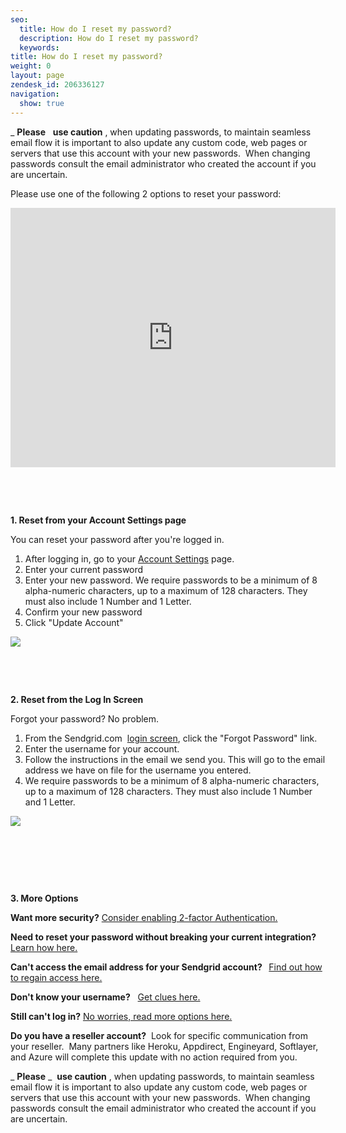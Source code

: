 ```yaml
---
seo:
  title: How do I reset my password?
  description: How do I reset my password?
  keywords:
title: How do I reset my password?
weight: 0
layout: page
zendesk_id: 206336127
navigation:
  show: true
---
```


_ **Please** &nbsp; **use caution** , when updating passwords, to maintain seamless email flow it is important to also update any custom code, web pages or servers that use this account with your new passwords. &nbsp;When changing passwords consult the email administrator who created the account if you are uncertain.

Please use one of the following 2 options to reset your password:&nbsp;

<iframe src="https://www.youtube.com/embed/IWbZyNPhNMg" width="520" height="415" frameborder="0" allowfullscreen=""></iframe>

&nbsp;

&nbsp;

**1. Reset from your Account Settings page**

You can reset your password after you're logged in.&nbsp;

1. After logging in, go to your [Account Settings](https://sendgrid.com/user/account) page.
2. Enter your current password
3. Enter your new password. We require passwords to be a minimum of 8 alpha-numeric characters, up to a maximum of 128 characters. They must also include 1 Number and 1 Letter.&nbsp;
4. Confirm your new password
5. Click "Update Account"&nbsp;

![](http://g.recordit.co/T8WfjGWG9k.gif)

&nbsp;

&nbsp;

**2. Reset from the Log In Screen**

Forgot your password? No problem.&nbsp;

1. From the Sendgrid.com&nbsp; [login screen](https://sendgrid.com/marketing/login), click the "Forgot Password" link.
2. Enter the username for your&nbsp;account.&nbsp;
3. Follow the instructions in the email we send you. This will go to the email address we have on file for the username you entered.&nbsp;
4. We require passwords to be a minimum of 8 alpha-numeric characters, up to a maximum of 128 characters. They must also include 1 Number and 1 Letter.&nbsp;

![]({{root_url}}/images/forgotpassword.gif)

&nbsp;

&nbsp;

&nbsp;

**3. More Options** &nbsp;

**Want more security?** [Consider enabling 2-factor Authentication.](http://support.sendgrid.com/hc/en-us/articles/203891718-Setting-up-2-factor-Authentication)

**Need to&nbsp;reset your password without breaking your current integration?** [Learn how here.](http://support.sendgrid.com/hc/en-us/articles/205649967)

**Can't access the email address for your Sendgrid account? &nbsp;** [Find out how to regain access here.](http://support.sendgrid.com/hc/en-us/articles/204982878)

**Don't know your username?** &nbsp; [Get clues here.](http://support.sendgrid.com/hc/en-us/articles/205645617-Don-t-know-your-username-)

**Still can't log in?** [No worries, read more options here.](http://support.sendgrid.com/hc/en-us/articles/204192663-Can-t-log-in-to-your-account-)

**Do you have a reseller account?** &nbsp;Look for specific communication from your reseller. &nbsp;Many partners like Heroku, Appdirect, Engineyard, Softlayer, and Azure will complete this update with no action required from you.

_ **Please** _&nbsp; **use caution** , when updating passwords, to maintain seamless email flow it is important to also update any custom code, web pages or servers that use this account with your new passwords. &nbsp;When changing passwords consult the email administrator who created the account if you are uncertain.
